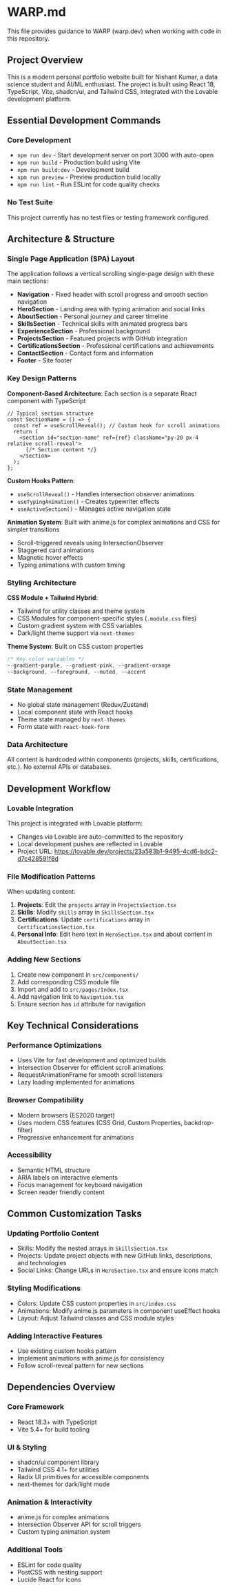 # WARP.md

This file provides guidance to WARP (warp.dev) when working with code in this repository.

## Project Overview

This is a modern personal portfolio website built for Nishant Kumar, a data science student and AI/ML enthusiast. The project is built using React 18, TypeScript, Vite, shadcn/ui, and Tailwind CSS, integrated with the Lovable development platform.

## Essential Development Commands

### Core Development
- `npm run dev` - Start development server on port 3000 with auto-open
- `npm run build` - Production build using Vite
- `npm run build:dev` - Development build
- `npm run preview` - Preview production build locally
- `npm run lint` - Run ESLint for code quality checks

### No Test Suite
This project currently has no test files or testing framework configured.

## Architecture & Structure

### Single Page Application (SPA) Layout
The application follows a vertical scrolling single-page design with these main sections:
- **Navigation** - Fixed header with scroll progress and smooth section navigation
- **HeroSection** - Landing area with typing animation and social links
- **AboutSection** - Personal journey and career timeline
- **SkillsSection** - Technical skills with animated progress bars
- **ExperienceSection** - Professional background
- **ProjectsSection** - Featured projects with GitHub integration
- **CertificationsSection** - Professional certifications and achievements
- **ContactSection** - Contact form and information
- **Footer** - Site footer

### Key Design Patterns

**Component-Based Architecture**: Each section is a separate React component with TypeScript
```tsx
// Typical section structure
const SectionName = () => {
  const ref = useScrollReveal(); // Custom hook for scroll animations
  return (
    <section id="section-name" ref={ref} className="py-20 px-4 relative scroll-reveal">
      {/* Section content */}
    </section>
  );
};
```

**Custom Hooks Pattern**:
- `useScrollReveal()` - Handles intersection observer animations
- `useTypingAnimation()` - Creates typewriter effects
- `useActiveSection()` - Manages active navigation state

**Animation System**: Built with anime.js for complex animations and CSS for simpler transitions
- Scroll-triggered reveals using IntersectionObserver
- Staggered card animations
- Magnetic hover effects
- Typing animations with custom timing

### Styling Architecture

**CSS Module + Tailwind Hybrid**: 
- Tailwind for utility classes and theme system
- CSS Modules for component-specific styles (`.module.css` files)
- Custom gradient system with CSS variables
- Dark/light theme support via `next-themes`

**Theme System**: Built on CSS custom properties
```css
/* Key color variables */
--gradient-purple, --gradient-pink, --gradient-orange
--background, --foreground, --muted, --accent
```

### State Management
- No global state management (Redux/Zustand)
- Local component state with React hooks
- Theme state managed by `next-themes`
- Form state with `react-hook-form`

### Data Architecture
All content is hardcoded within components (projects, skills, certifications, etc.). No external APIs or databases.

## Development Workflow

### Lovable Integration
This project is integrated with Lovable platform:
- Changes via Lovable are auto-committed to the repository
- Local development pushes are reflected in Lovable
- Project URL: https://lovable.dev/projects/23a583b1-9495-4cd6-bdc2-d7c428591f8d

### File Modification Patterns
When updating content:
1. **Projects**: Edit the `projects` array in `ProjectsSection.tsx`
2. **Skills**: Modify `skills` array in `SkillsSection.tsx`
3. **Certifications**: Update `certifications` array in `CertificationsSection.tsx`
4. **Personal Info**: Edit hero text in `HeroSection.tsx` and about content in `AboutSection.tsx`

### Adding New Sections
1. Create new component in `src/components/`
2. Add corresponding CSS module file
3. Import and add to `src/pages/Index.tsx`
4. Add navigation link to `Navigation.tsx`
5. Ensure section has `id` attribute for navigation

## Key Technical Considerations

### Performance Optimizations
- Uses Vite for fast development and optimized builds
- Intersection Observer for efficient scroll animations
- RequestAnimationFrame for smooth scroll listeners
- Lazy loading implemented for animations

### Browser Compatibility
- Modern browsers (ES2020 target)
- Uses modern CSS features (CSS Grid, Custom Properties, backdrop-filter)
- Progressive enhancement for animations

### Accessibility
- Semantic HTML structure
- ARIA labels on interactive elements
- Focus management for keyboard navigation
- Screen reader friendly content

## Common Customization Tasks

### Updating Portfolio Content
- Skills: Modify the nested arrays in `SkillsSection.tsx`
- Projects: Update project objects with new GitHub links, descriptions, and technologies
- Social Links: Change URLs in `HeroSection.tsx` and ensure icons match

### Styling Modifications
- Colors: Update CSS custom properties in `src/index.css`
- Animations: Modify anime.js parameters in component useEffect hooks
- Layout: Adjust Tailwind classes and CSS module styles

### Adding Interactive Features
- Use existing custom hooks pattern
- Implement animations with anime.js for consistency
- Follow scroll-reveal pattern for new sections

## Dependencies Overview

### Core Framework
- React 18.3+ with TypeScript
- Vite 5.4+ for build tooling

### UI & Styling
- shadcn/ui component library
- Tailwind CSS 4.1+ for utilities
- Radix UI primitives for accessible components
- next-themes for dark/light mode

### Animation & Interactivity
- anime.js for complex animations
- Intersection Observer API for scroll triggers
- Custom typing animation system

### Additional Tools
- ESLint for code quality
- PostCSS with nesting support
- Lucide React for icons
